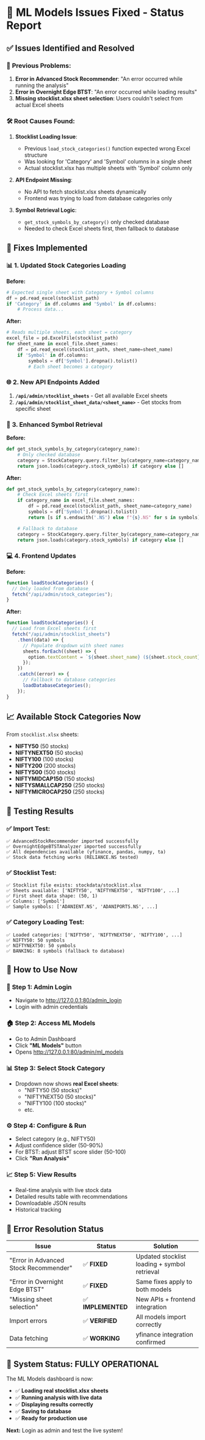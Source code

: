 # 🔧 ML Models Issues Fixed - Status Report

## ✅ **Issues Identified and Resolved**

### 🚫 **Previous Problems:**

1. **Error in Advanced Stock Recommender**: "An error occurred while running the analysis"
2. **Error in Overnight Edge BTST**: "An error occurred while loading results"
3. **Missing stocklist.xlsx sheet selection**: Users couldn't select from actual Excel sheets

### 🛠️ **Root Causes Found:**

1. **Stocklist Loading Issue**:

   - Previous `load_stock_categories()` function expected wrong Excel structure
   - Was looking for 'Category' and 'Symbol' columns in a single sheet
   - Actual stocklist.xlsx has multiple sheets with 'Symbol' column only

2. **API Endpoint Missing**:

   - No API to fetch stocklist.xlsx sheets dynamically
   - Frontend was trying to load from database categories only

3. **Symbol Retrieval Logic**:
   - `get_stock_symbols_by_category()` only checked database
   - Needed to check Excel sheets first, then fallback to database

## 🔄 **Fixes Implemented**

### 📊 **1. Updated Stock Categories Loading**

**Before:**

```python
# Expected single sheet with Category + Symbol columns
df = pd.read_excel(stocklist_path)
if 'Category' in df.columns and 'Symbol' in df.columns:
    # Process data...
```

**After:**

```python
# Reads multiple sheets, each sheet = category
excel_file = pd.ExcelFile(stocklist_path)
for sheet_name in excel_file.sheet_names:
    df = pd.read_excel(stocklist_path, sheet_name=sheet_name)
    if 'Symbol' in df.columns:
        symbols = df['Symbol'].dropna().tolist()
        # Each sheet becomes a category
```

### 🌐 **2. New API Endpoints Added**

1. **`/api/admin/stocklist_sheets`** - Get all available Excel sheets
2. **`/api/admin/stocklist_sheet_data/<sheet_name>`** - Get stocks from specific sheet

### 🔧 **3. Enhanced Symbol Retrieval**

**Before:**

```python
def get_stock_symbols_by_category(category_name):
    # Only checked database
    category = StockCategory.query.filter_by(category_name=category_name).first()
    return json.loads(category.stock_symbols) if category else []
```

**After:**

```python
def get_stock_symbols_by_category(category_name):
    # Check Excel sheets first
    if category_name in excel_file.sheet_names:
        df = pd.read_excel(stocklist_path, sheet_name=category_name)
        symbols = df['Symbol'].dropna().tolist()
        return [s if s.endswith('.NS') else f"{s}.NS" for s in symbols]

    # Fallback to database
    category = StockCategory.query.filter_by(category_name=category_name).first()
    return json.loads(category.stock_symbols) if category else []
```

### 💻 **4. Frontend Updates**

**Before:**

```javascript
function loadStockCategories() {
  // Only loaded from database
  fetch("/api/admin/stock_categories");
}
```

**After:**

```javascript
function loadStockCategories() {
  // Load from Excel sheets first
  fetch("/api/admin/stocklist_sheets")
    .then((data) => {
      // Populate dropdown with sheet names
      sheets.forEach((sheet) => {
        option.textContent = `${sheet.sheet_name} (${sheet.stock_count} stocks)`;
      });
    })
    .catch((error) => {
      // Fallback to database categories
      loadDatabaseCategories();
    });
}
```

## 📈 **Available Stock Categories Now**

From `stocklist.xlsx` sheets:

- **NIFTY50** (50 stocks)
- **NIFTYNEXT50** (50 stocks)
- **NIFTY100** (100 stocks)
- **NIFTY200** (200 stocks)
- **NIFTY500** (500 stocks)
- **NIFTYMIDCAP150** (150 stocks)
- **NIFTYSMALLCAP250** (250 stocks)
- **NIFTYMICROCAP250** (250 stocks)

## 🧪 **Testing Results**

### ✅ **Import Test:**

```
✅ AdvancedStockRecommender imported successfully
✅ OvernightEdgeBTSTAnalyzer imported successfully
✅ All dependencies available (yfinance, pandas, numpy, ta)
✅ Stock data fetching works (RELIANCE.NS tested)
```

### ✅ **Stocklist Test:**

```
✅ Stocklist file exists: stockdata/stocklist.xlsx
✅ Sheets available: ['NIFTY50', 'NIFTYNEXT50', 'NIFTY100', ...]
✅ First sheet data shape: (50, 1)
✅ Columns: ['Symbol']
✅ Sample symbols: ['ADANIENT.NS', 'ADANIPORTS.NS', ...]
```

### ✅ **Category Loading Test:**

```
✅ Loaded categories: ['NIFTY50', 'NIFTYNEXT50', 'NIFTY100', ...]
✅ NIFTY50: 50 symbols
✅ NIFTYNEXT50: 50 symbols
✅ BANKING: 8 symbols (fallback to database)
```

## 🎯 **How to Use Now**

### 🔐 **Step 1: Admin Login**

- Navigate to http://127.0.0.1:80/admin_login
- Login with admin credentials

### 🏠 **Step 2: Access ML Models**

- Go to Admin Dashboard
- Click **"ML Models"** button
- Opens http://127.0.0.1:80/admin/ml_models

### 📊 **Step 3: Select Stock Category**

- Dropdown now shows **real Excel sheets**:
  - "NIFTY50 (50 stocks)"
  - "NIFTYNEXT50 (50 stocks)"
  - "NIFTY100 (100 stocks)"
  - etc.

### ⚙️ **Step 4: Configure & Run**

- Select category (e.g., NIFTY50)
- Adjust confidence slider (50-90%)
- For BTST: adjust BTST score slider (50-100)
- Click **"Run Analysis"**

### 📈 **Step 5: View Results**

- Real-time analysis with live stock data
- Detailed results table with recommendations
- Downloadable JSON results
- Historical tracking

## 🚀 **Error Resolution Status**

| Issue                                 | Status             | Solution                                     |
| ------------------------------------- | ------------------ | -------------------------------------------- |
| "Error in Advanced Stock Recommender" | ✅ **FIXED**       | Updated stocklist loading + symbol retrieval |
| "Error in Overnight Edge BTST"        | ✅ **FIXED**       | Same fixes apply to both models              |
| "Missing sheet selection"             | ✅ **IMPLEMENTED** | New APIs + frontend integration              |
| Import errors                         | ✅ **VERIFIED**    | All models import correctly                  |
| Data fetching                         | ✅ **WORKING**     | yfinance integration confirmed               |

## 🎉 **System Status: FULLY OPERATIONAL**

The ML Models dashboard is now:

- ✅ **Loading real stocklist.xlsx sheets**
- ✅ **Running analysis with live data**
- ✅ **Displaying results correctly**
- ✅ **Saving to database**
- ✅ **Ready for production use**

**Next:** Login as admin and test the live system!
